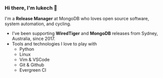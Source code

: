 ### Hi there, I'm lukech 👋

I'm a __Release Manager__ at MongoDB who loves open source software, system automation, and cycling.

- I've been supporting __WiredTiger__ and __MongoDB__ releases from Sydney, Australia, since 2017. 
- Tools and technologies I love to play with
  - Python
  - Linux
  - Vim & VSCode
  - Git & Github 
  - Evergreen CI
<!--
**lukech/lukech** is a ✨ _special_ ✨ repository because its `README.md` (this file) appears on your GitHub profile.

Here are some ideas to get you started:

- 🔭 I’m currently working on ...
- 🌱 I’m currently learning ...
- 👯 I’m looking to collaborate on ...
- 🤔 I’m looking for help with ...
- 💬 Ask me about ...
- 📫 How to reach me: ...
- 😄 Pronouns: ...
- ⚡ Fun fact: ...
-->
